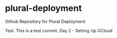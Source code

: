 # plural-deployment
Github Repository for Plural Deployment

Test.
This is a test commit.
Day 2 - Setting Up GCloud
